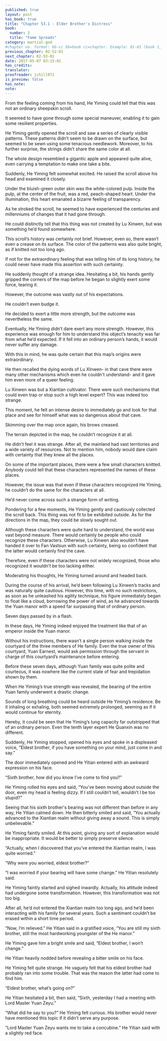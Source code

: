 ```yaml
---
published: true
layout: post
has_book: true
title: "Chapter 53.1 - Elder Brother's Distress"
book:
  number: 2
  title: "Fame Spreads"
category: martial-god
#chapter no. format: bb-cc bb=book cc=chapter. Example: 01-01 (book 1, chapter 1)
previous_chapter: 02-52-01
next_chapter: 02-53-01
date: 2017-05-07 03:15:01 
has_credits:
translator:
proofreader: jchill071
is_preview: false
has_note: 
note: 
---
```

From the feeling coming from his hand, He Yiming could tell that this was not an ordinary sheepskin scroll.

It seemed to have gone through some special maneuver, enabling it to gain some resilient properties.

He Yiming gently opened the scroll and saw a series of clearly visible patterns. These patterns didn’t seem to be drawn on the surface, but seemed to be sewn using some tenacious needlework. Moreover, to his further surprise, the strings didn’t share the same color at all.

The whole design resembled a gigantic apple and appeared quite alive, even carrying a temptation to make one take a bite.
<!--more-->

Suddenly, He Yiming felt somewhat excited. He raised the scroll above his head and examined it closely.

Under the bluish-green outer skin was the white-colored pulp. Inside the pulp, at the center of the fruit, was a red, peach-shaped heart. Under the illumination, this heart emanated a bizarre feeling of transparency.

As he stroked the scroll, he seemed to have experienced the centuries and millenniums of changes that it had gone through.

He could distinctly tell that this thing was not created by Lu Xinwen, but was something he’d found somewhere.

This scroll’s history was certainly not brief. However, even so, there wasn’t even a crease on its surface. The color of the patterns was also quite bright, as if knitted not too long ago.

If not for the extraordinary feeling that was telling him of its long history, he could never have made this assertion with such certainty.

He suddenly thought of a strange idea. Hesitating a bit, his hands gently gripped the corners of the map before he began to slightly exert some force, tearing it.

However, the outcome was vastly out of his expectations.

He couldn’t even budge it.

He decided to exert a little more strength, but the outcome was nevertheless the same.

Eventually, He Yiming didn’t dare exert any more strength. However, this experience was enough for him to understand this object’s tenacity was far from what he’d expected. If it fell into an ordinary person’s hands, it would never suffer any damage.

With this in mind, he was quite certain that this map’s origins were extraordinary.

He then recalled the dying words of Lu XInwen- in that cave there were many other mechanisms which even he couldn't understand- and it gave him even more of a queer feeling.

Lu Xinwen was but a Xiantian cultivator. There were such mechanisms that could even trap or stop such a high level expert? This was indeed too strange.

This moment, he felt an intense desire to immediately go and look for that place and see for himself what was so dangerous about that cave.

Skimming over the map once again, his brows creased.

The terrain depicted in the map, he couldn’t recognize it at all.

He didn’t feel it was strange. After all, the mainland had vast territories and a wide variety of resources. Not to mention him, nobody would dare claim with certainty that they knew all the places.

On some of the important places, there were a few small characters knitted. Anybody could tell that these characters represented the names of these places.

However, the issue was that even if these characters recognized He Yiming, he couldn’t do the same for the characters at all.

He’d never come across such a strange form of writing.

Pondering for a few moments, He Yiming gently and cautiously collected the scroll back. This thing was not fit to be exhibited outside. As for the directions in the map, they could be slowly sought out.

Although these characters were quite hard to understand, the world was vast beyond measure. There would certainly be people who could recognize these characters. Otherwise, Lu Xinwen also wouldn’t have handed it over to Fan Vastsun with such certainty, being so confident that the latter would certainly find the cave.

Therefore, even if these characters were not widely recognized, those who recognized it wouldn’t be too lacking either.

Moderating his thoughts, He Yiming turned around and headed back.

During the course of his arrival, he’d been following Lu Xinwen’s tracks and was naturally quite cautious. However, this time, with no such restrictions, as soon as he unleashed his agility technique, his figure immediately began to float like a cloud, borrowing the power of wind, as he advanced towards the Yuan manor with a speed far surpassing that of ordinary person.

Seven days passed by in a flash.

In these days, He Yiming indeed enjoyed the treatment like that of an emperor inside the Yuan manor.

Without his instructions, there wasn’t a single person walking inside the courtyard of the three members of He family. Even the true owner of this courtyard, Yuan Earnest, would ask permission through the servant in charge of this courtyard’s maintenance before entering.

Before these seven days, although Yuan family was quite polite and courteous, it was nowhere like the current state of fear and trepidation shown by them.

When He Yiming’s true strength was revealed, the bearing of the entire Yuan family underwent a drastic change.

Sounds of long breathing could be heard outside He Yiming’s residence. Be it inhaling or exhaling, both seemed extremely prolonged, seeming as if it would continue for eternity.

Hereby, it could be seen that He Yiming’s lung capacity far outstripped that of an ordinary person. Even the tenth layer expert He Quanxin was no different.

Suddenly, He Yiming stopped, opened his eyes and spoke in a displeased voice, “Eldest brother, if you have something on your mind, just come in and say.”

The door immediately opened and He Yitian entered with an awkward expression on his face.

“Sixth brother, how did you know I’ve come to find you?”

He Yiming rolled his eyes and said, “You’ve been moving about outside the door, even my head is feeling dizzy. If I still couldn’t tell, wouldn’t I be too stupid?”

Seeing that his sixth brother's bearing was not different than before in any way, He Yitian calmed down. He then bitterly smiled and said, “You actually advanced to the Xiantian realm without giving away a sound. This is simply unbelievable.”

He Yiming faintly smiled. At this point, giving any sort of explanation would be inappropriate. It would be better to simply preserve silence.

“Actually, when I discovered that you’ve entered the Xiantian realm, I was quite worried.”

“Why were you worried, eldest brother?”

“I was worried if your bearing will have some change.” He Yitian resolutely said.

He Yiming faintly started and sighed inwardly. Actually, his attitude indeed had undergone some transformation. However, this transformation was not too big.

After all, he’d not entered the Xiantian realm too long ago, and he’d been interacting with his family for several years. Such a sentiment couldn’t be erased within a short time period.

“Now, I’m relieved.” He Yitian said in a gratified voice, “You are still my sixth brother, still the most hardworking youngster of the He manor.”

He Yiming gave him a bright smile and said, “Eldest brother, I won’t change.”

He Yitian heavily nodded before revealing a bitter smile on his face.

He Yiming felt quite strange. He vaguely felt that his eldest brother had probably ran into some trouble. That was the reason the latter had come to find him.

“Eldest brother, what’s going on?”

He Yitian hesitated a bit, then said, “Sixth, yesterday I had a meeting with Lord Master Yuan Zeyu.”

“What did he say to you?” He Yiming felt curious. His brother would never have mentioned this topic if it didn’t serve any purpose.

“Lord Master Yuan Zeyu wants me to take a concubine.” He Yitian said with a slightly red face.

